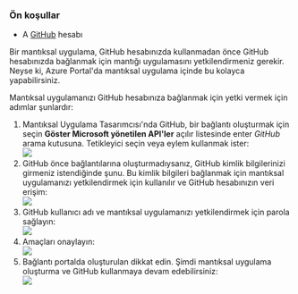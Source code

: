 ### <a name="prerequisites"></a>Ön koşullar
* A [GitHub](http://GitHub.com) hesabı 

Bir mantıksal uygulama, GitHub hesabınızda kullanmadan önce GitHub hesabınızda bağlanmak için mantığı uygulamasını yetkilendirmeniz gerekir. Neyse ki, Azure Portal'da mantıksal uygulama içinde bu kolayca yapabilirsiniz. 

Mantıksal uygulamanızı GitHub hesabınıza bağlanmak için yetki vermek için adımlar şunlardır:

1. Mantıksal Uygulama Tasarımcısı'nda GitHub, bir bağlantı oluşturmak için seçin **Göster Microsoft yönetilen API'ler** açılır listesinde enter *GitHub* arama kutusuna. Tetikleyici seçin veya eylem kullanmak ister:  
   ![](./media/connectors-create-api-github/github-1.png)
2. GitHub önce bağlantılarına oluşturmadıysanız, GitHub kimlik bilgilerinizi girmeniz istendiğinde şunu. Bu kimlik bilgileri bağlanmak için mantıksal uygulamanızı yetkilendirmek için kullanılır ve GitHub hesabınızın veri erişim:  
   ![](./media/connectors-create-api-github/github-2.png)
3. GitHub kullanıcı adı ve mantıksal uygulamanızı yetkilendirmek için parola sağlayın:  
   ![](./media/connectors-create-api-github/github-3.png)   
4. Amaçları onaylayın:  
   ![](./media/connectors-create-api-github/github-4.png)   
5. Bağlantı portalda oluşturulan dikkat edin. Şimdi mantıksal uygulama oluşturma ve GitHub kullanmaya devam edebilirsiniz:   
   ![](./media/connectors-create-api-github/github-5.png)   

